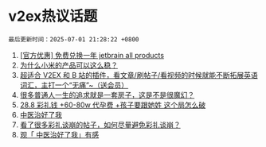 # v2ex热议话题

`最后更新时间：2025-07-01 21:28:22 +0800`

1. [[官方优惠] 免费兑换一年 jetbrain all products](https://www.v2ex.com/t/1142148)
1. [为什么小米的产品可以这么稳？](https://www.v2ex.com/t/1142116)
1. [超适合 V2EX 和 B 站的插件，看文章/刷帖子/看视频的时候就能不断拓展英语词汇，主打一个“无痛”~（送会员）](https://www.v2ex.com/t/1142218)
1. [很多普通人一生的追求就是一套房子，这是不是很魔幻？](https://www.v2ex.com/t/1142119)
1. [28.8 彩礼钱 +60-80w 代孕费 +孩子要跟她姓 这个局怎么破](https://www.v2ex.com/t/1142277)
1. [中医治好了我](https://www.v2ex.com/t/1142089)
1. [看了很多彩礼谈崩的帖子，如何尽量避免彩礼谈崩？](https://www.v2ex.com/t/1142118)
1. [观「	中医治好了我」有感](https://www.v2ex.com/t/1142228)

